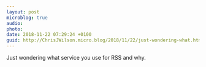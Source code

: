 ```yaml
---
layout: post
microblog: true
audio: 
photo: 
date: 2018-11-22 07:29:24 +0100
guid: http://ChrisJWilson.micro.blog/2018/11/22/just-wondering-what.html
---
```

Just wondering what service you use for RSS and why. 
